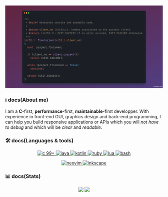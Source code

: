 ![Trantorian profile banner](https://github.com/Trantorian1/Trantorian1/blob/main/banner.png)

### ℹ️ docs(About me)

I am a **C**-first, **performance**-first, **maintainable**-first developper. With experience in front-end GUI, graphics design and back-end programming, I can help you build responsive applications or APIs which you will _not have to debug_ and which will be _clear_ and _readable_.

### 🛠 docs(Languages & tools)

<p align="center">
  <a href="https://en.wikipedia.org/wiki/C_(programming_language)">
    <img src="https://img.shields.io/badge/c_99%2B-A8B9CC?style=for-the-badge&logo=c&logoColor=white" alt="c 99+" />
  </a>
  <a href="https://www.java.com/en/">
    <img src="https://img.shields.io/badge/java-orange?style=for-the-badge" alt="java" />
  </a>
  <a href="https://kotlinlang.org/">
    <img src="https://img.shields.io/badge/kotlin-7F52FF?style=for-the-badge&logo=kotlin&logoColor=white" alt="kotlin" />
  </a>
  <a href="https://www.ruby-lang.org/en/">
    <img src="https://img.shields.io/badge/ruby-CC342D?style=for-the-badge&logo=ruby&logoColor=white" alt="ruby" />
  </a>
  <a href="https://www.lua.org/">
    <img src="https://img.shields.io/badge/lua-2C2D72?style=for-the-badge&logo=lua&logoColor=white" alt="lua" />
  </a>
  <a href="https://www.gnu.org/software/bash/">
    <img src="https://img.shields.io/badge/bash-4EAA25?style=for-the-badge&logo=GNU+bash&logoColor=white" alt="bash" />
  </a>
</p>

<p align="center">
  <a href="https://github.com/Trantorian1/TermIDE">
    <img src="https://img.shields.io/badge/neovim-57A143?style=for-the-badge&logo=neovim&logoColor=white" alt="neovim">
   </a>
   <a href="https://inkscape.org/">
    <img src="https://img.shields.io/badge/inkscape-000000?style=for-the-badge&logo=inkscape&logoColor=white" alt="inkscape">
   </a>
</p>


### 📊 docs(Stats)

<p href="https://github.com/anuraghazra/github-readme-stats" align="center">
  <img align="center" src="https://github-readme-stats.vercel.app/api?username=Trantorian1"/>
  <img align="center" src="https://github-readme-stats.vercel.app/api/top-langs/?username=Trantorian1&hide=python,html,javascript&layout=compact"/>
</p>

<!--
**Trantorian1/Trantorian1** is a ✨ _special_ ✨ repository because its `README.md` (this file) appears on your GitHub profile.

Here are some ideas to get you started:

- 🔭 I’m currently working on ...
- 🌱 I’m currently learning ...
- 👯 I’m looking to collaborate on ...
- 🤔 I’m looking for help with ...
- 💬 Ask me about ...
- 📫 How to reach me: ...
- 😄 Pronouns: ...
- ⚡ Fun fact: ...
-->
